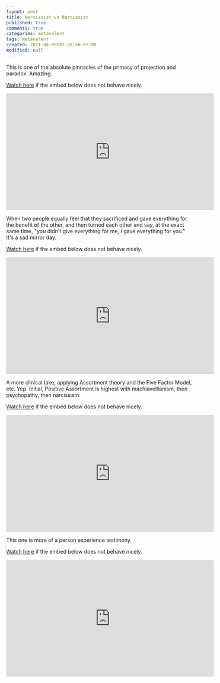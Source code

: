 ```yaml
---
layout: post
title: Narcissist vs Narcissist
published: true
comments: true
categories: metavalent
tags: metavalent
created: 2021-04-09T07:28:56-07:00
modified: null
---
```


This is one of the absolute pinnacles of the primacy of projection and paradox. Amazing.

[Watch here](https://youtu.be/https://youtu.be/Fdm9DvDi-Lg) if the embed below does not behave nicely. 

<div class="embed-container"><iframe width="560" height="315" src="https://www.youtube.com/embed/Fdm9DvDi-Lg" title="YouTube video player" frameborder="0" allow="accelerometer; autoplay; clipboard-write; encrypted-media; gyroscope; picture-in-picture" allowfullscreen></iframe></div>

When two people equally feel that they sacrificed and gave everything for the benefit of the other, and then turned each other and say, at the exact same time, "_you_ didn't give everything for me, _I_ gave everything for you." It's a sad mirror day.

[Watch here](https://youtu.be/qNKwhR4Mvck) if the embed below does not behave nicely. 

<div class="embed-container"><iframe width="560" height="315" src="https://www.youtube.com/embed/qNKwhR4Mvck" title="YouTube video player" frameborder="0" allow="accelerometer; autoplay; clipboard-write; encrypted-media; gyroscope; picture-in-picture" allowfullscreen></iframe></div>

A more clinical take, applying Assortment theory and the Five Factor Model, etc. Yep. Initial, Positive Assortment is highest with machiavellianism, then psychopathy, then narcissism. 

[Watch here](https://youtu.be/https://youtu.be/IQy7Lofj2Pg) if the embed below does not behave nicely. 

<div class="embed-container"><iframe width="560" height="315" src="https://www.youtube.com/embed/IQy7Lofj2Pg" title="YouTube video player" frameborder="0" allow="accelerometer; autoplay; clipboard-write; encrypted-media; gyroscope; picture-in-picture" allowfullscreen></iframe></div>

This one is more of a person experience testimony.

[Watch here](https://youtu.be/OHjKRFFpcqA) if the embed below does not behave nicely. 

<div class="embed-container"><iframe width="560" height="315" src="https://www.youtube.com/embed/OHjKRFFpcqA" title="YouTube video player" frameborder="0" allow="accelerometer; autoplay; clipboard-write; encrypted-media; gyroscope; picture-in-picture" allowfullscreen></iframe></div>